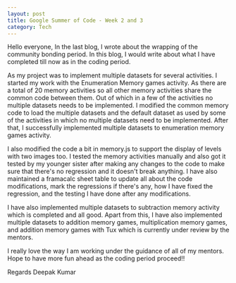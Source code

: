 ```yaml
---
layout: post
title: Google Summer of Code - Week 2 and 3
category: Tech
---
```


Hello everyone,
In the last blog, I wrote about the wrapping of the community bonding period. In this blog, I would write about what I have completed till now as in the coding period.

As my project was to implement multiple datasets for several activities. I started my work with the Enumeration Memory games activity. As there are a total of 20 memory activities so all other memory activities share the common code between them. Out of which in a few of the activities no multiple datasets needs to be implemented. I modified the common memory code to load the multiple datasets and the default dataset as used by some of the activities in which no multiple datasets need to be implemented. After that, I successfully implemented multiple datasets to enumeration memory games activity. 

I also modified the code a bit in memory.js to support the display of levels with two images too. I tested the memory activities manually and also got it tested by my younger sister after making any changes to the code to make sure that there's no regression and it doesn't break anything. I have also maintained a framacalc sheet table to update all about the code modifications, mark the regressions if there's any, how I have fixed the regression, and the testing I have done after any modifications.

I have also implemented multiple datasets to subtraction memory activity which is completed and all good. Apart from this, I have also implemented multiple datasets to addition memory games, multiplication memory games, and addition memory games with Tux which is currently under review by the mentors.


I really love the way I am working under the guidance of all of my mentors. Hope to have more fun ahead as the coding period proceed!!

Regards
Deepak Kumar


